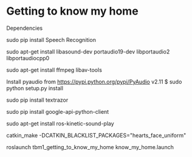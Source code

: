 # Getting to know my home

Dependencies 

sudo pip install Speech Recognition

sudo apt-get install libasound-dev portaudio19-dev libportaudio2 libportaudiocpp0

sudo apt-get install ffmpeg libav-tools

Install pyaudio from https://pypi.python.org/pypi/PyAudio v2.11 $ sudo python setup.py install

sudo pip install textrazor

sudo pip install google-api-python-client

sudo apt-get install ros-kinetic-sound-play

catkin_make -DCATKIN_BLACKLIST_PACKAGES="hearts_face_uniform"

roslaunch tbm1_getting_to_know_my_home know_my_home.launch

